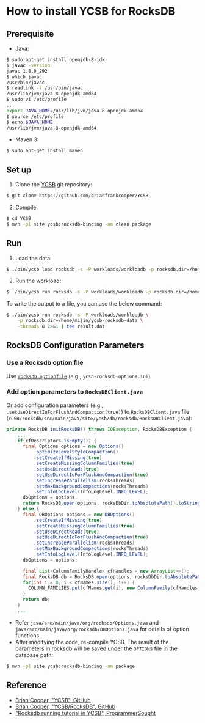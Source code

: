 # How to install YCSB for RocksDB

## Prerequisite

- Java:

```bash
$ sudo apt-get install openjdk-8-jdk
$ javac -version
javac 1.8.0_292
$ which javac
/usr/bin/javac
$ readlink -f /usr/bin/javac
/usr/lib/jvm/java-8-openjdk-amd64
$ sudo vi /etc/profile
...
export JAVA_HOME=/usr/lib/jvm/java-8-openjdk-amd64
$ source /etc/profile
$ echo $JAVA_HOME
/usr/lib/jvm/java-8-openjdk-amd64 
```

- Maven 3:

```bash
$ sudo apt-get install maven
```

## Set up

1. Clone the [YCSB](https://github.com/brianfrankcooper/YCSB) git repository:

```bash
$ git clone https://github.com/brianfrankcooper/YCSB
```

2. Compile:

```bash
$ cd YCSB
$ mvn -pl site.ycsb:rocksdb-binding -am clean package
```

## Run

1. Load the data:

```bash
$ ./bin/ycsb load rocksdb -s -P workloads/workloadb -p rocksdb.dir=/home/mijin/ycsb-rocksdb-data
```

2. Run the workload:

```bash
$ ./bin/ycsb run rocksdb -s -P workloads/workloadb -p rocksdb.dir=/home/mijin/ycsb-rocksdb-data
```

To write the output to a file, you can use the below command:

```bash
$ ./bin/ycsb run rocksdb -s -P workloads/workloadb \
    -p rocksdb.dir=/home/mijin/ycsb-rocksdb-data \
    -threads 8 2>&1 | tee result.dat
```

## RocksDB Configuration Parameters

### Use a Rocksdb option file

Use [`rocksdb.optionfile`](https://github.com/facebook/rocksdb/wiki/RocksDB-Options-File) (e.g., `ycsb-rocksdb-options.ini`)

### Add option parameters to `RocksDBClient.java`

Or add configuration parameters (e.g., `.setUseDirectIoForFlushAndCompaction(true)`) to `RocksDBClient.java` file (`YCSB/rocksdb/src/main/java/site/ycsb/db/rocksdb/RocksDBClient.java`):

```java
private RocksDB initRocksDB() throws IOException, RocksDBException {
    ...
    if(cfDescriptors.isEmpty()) {
      final Options options = new Options()
          .optimizeLevelStyleCompaction()
          .setCreateIfMissing(true)
          .setCreateMissingColumnFamilies(true)
          .setUseDirectReads(true)
          .setUseDirectIoForFlushAndCompaction(true)
          .setIncreaseParallelism(rocksThreads)
          .setMaxBackgroundCompactions(rocksThreads)
          .setInfoLogLevel(InfoLogLevel.INFO_LEVEL);
      dbOptions = options;
      return RocksDB.open(options, rocksDbDir.toAbsolutePath().toString());
    } else {
      final DBOptions options = new DBOptions()
          .setCreateIfMissing(true)
          .setCreateMissingColumnFamilies(true)
          .setUseDirectReads(true)
          .setUseDirectIoForFlushAndCompaction(true)
          .setIncreaseParallelism(rocksThreads)
          .setMaxBackgroundCompactions(rocksThreads)
          .setInfoLogLevel(InfoLogLevel.INFO_LEVEL);
      dbOptions = options;

      final List<ColumnFamilyHandle> cfHandles = new ArrayList<>();
      final RocksDB db = RocksDB.open(options, rocksDbDir.toAbsolutePath().toString(), cfDescriptors, cfHandles);
      for(int i = 0; i < cfNames.size(); i++) {
        COLUMN_FAMILIES.put(cfNames.get(i), new ColumnFamily(cfHandles.get(i), cfOptionss.get(i)));
      }
      return db;
    }
    ...
```

- Refer `java/src/main/java/org/rocksdb/Options.java` and `java/src/main/java/org/rocksdb/DBOptions.java` for details of option functions
- After modifying the code, re-compile YCSB. The result of the parameters in rocksdb will be saved under the `OPTIONS` file in the database path:

```bash
$ mvn -pl site.ycsb:rocksdb-binding -am package
```

## Reference

- [Brian Cooper, "YCSB", GitHub](https://github.com/brianfrankcooper/YCSB)
- [Brian Cooper, "YCSB/RocksDB", GitHub](https://github.com/brianfrankcooper/YCSB/tree/master/rocksdb)
- ["Rocksdb running tutorial in YCSB", ProgrammerSought](https://www.programmersought.com/article/2061668498/)